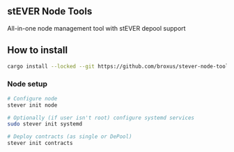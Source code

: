 ## stEVER Node Tools

All-in-one node management tool with stEVER depool support

## How to install

```bash
cargo install --locked --git https://github.com/broxus/stever-node-tools
```

### Node setup

```bash
# Configure node
stever init node

# Optionally (if user isn't root) configure systemd services
sudo stever init systemd

# Deploy contracts (as single or DePool)
stever init contracts
```
